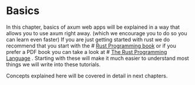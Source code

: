 # Basics

In this chapter, basics of axum web apps will be explained in a way that allows
you to use axum right away. (which we encourage you to do so you can learn even
faster) If you are just getting started with rust we do recommend that you start 
with the # [Rust Programming book](https://doc.rust-lang.org/stable/book/) or
if you prefer a PDF book you can take a look at # [The Rust Programming Language](https://edu.anarcho-copy.org/Programming%20Languages/Rust/rust-programming-language-steve-klabnik.pdf) .
Starting with these will make it much easier to understand most things we will
write into these tutorials.

Concepts explained here will be covered in detail in next chapters.
